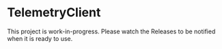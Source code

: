 # TelemetryClient

This project is work-in-progress. Please watch the Releases to be notified when it is ready to use.
